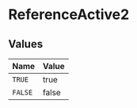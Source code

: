 # ReferenceActive2


## Values

| Name    | Value   |
| ------- | ------- |
| `TRUE`  | true    |
| `FALSE` | false   |